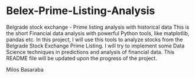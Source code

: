 # Belex-Prime-Listing-Analysis
Belgrade stock exchange - Prime listing analysis with historical data
This is the short Financial data analysis with powerful Python tools, like matplotlib, pandas etc. 
In this project, I will use this tools to analyze stocks from the Belgrade Stock Exchange Prime Listing.
I will try to implement some Data Science techniques in predictions and analysis of financial data.
This README file will be updated upon the progress of the project.

Milos Basaraba
